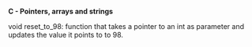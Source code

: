 **C - Pointers, arrays and strings** 

void reset_to_98: function that takes a pointer to an int as parameter 
and updates the value it points to to 98.


